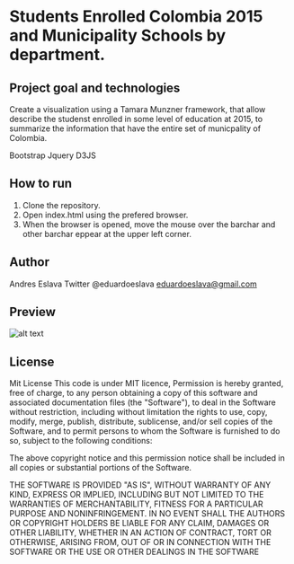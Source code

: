 # Students Enrolled Colombia 2015 and Municipality Schools by department.

## Project goal and technologies

Create a visualization using a Tamara Munzner framework, that allow describe the studenst enrolled in some level of education at 2015, to summarize the information that have the entire set of municpality of Colombia.

Bootstrap
Jquery
D3JS

## How to run 
1. Clone the repository.
2. Open index.html using the prefered browser.
3. When the browser is opened, move the mouse over the barchar and other barchar eppear at the upper left corner.

## Author 
Andres Eslava
Twitter @eduardoeslava
eduardoeslava@gmail.com

## Preview

![alt text](https://eduardoeslava.github.io/Visualization.png)


## License
Mit License
This code is under MIT licence, Permission is hereby granted, free of charge, to any person obtaining a copy of this software and associated documentation files (the "Software"), to deal in the Software without restriction, including without limitation the rights to use, copy, modify, merge, publish, distribute, sublicense, and/or sell copies of the Software, and to permit persons to whom the Software is furnished to do so, subject to the following conditions: 

The above copyright notice and this permission notice shall be included in all copies or substantial portions of the Software. 

THE SOFTWARE IS PROVIDED "AS IS", WITHOUT WARRANTY OF ANY KIND, EXPRESS OR IMPLIED, INCLUDING BUT NOT LIMITED TO THE WARRANTIES OF MERCHANTABILITY, FITNESS FOR A PARTICULAR PURPOSE AND NONINFRINGEMENT. IN NO EVENT SHALL THE AUTHORS OR COPYRIGHT HOLDERS BE LIABLE FOR ANY CLAIM, DAMAGES OR OTHER LIABILITY, WHETHER IN AN ACTION OF CONTRACT, TORT OR OTHERWISE, ARISING FROM, OUT OF OR IN CONNECTION WITH THE SOFTWARE OR THE USE OR OTHER DEALINGS IN THE SOFTWARE
